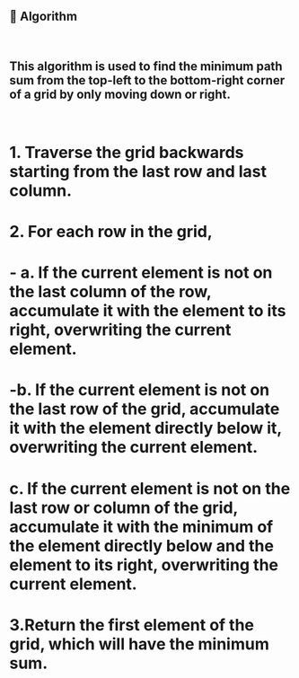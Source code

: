 ## 🚀 Algorithm
​
## This algorithm is used to find the minimum path sum from the top-left to the bottom-right corner of a grid by only moving down or right.
​
# 1. Traverse the grid backwards starting from the last row and last column.
# 2. For each row in the grid,
# - a. If the current element is not on the last column of the row, accumulate it with the element to its right, overwriting the current element.
# -b. If the current element is not on the last row of the grid, accumulate it with the element directly below it, overwriting the current element.
# c. If the current element is not on the last row or column of the grid, accumulate it with the minimum of the element directly below and the element to its right, overwriting the current element.
# 3.Return the first element of the grid, which will have the minimum sum.
​